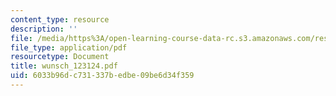 ```yaml
---
content_type: resource
description: ''
file: /media/https%3A/open-learning-course-data-rc.s3.amazonaws.com/res-12-000-evolution-of-physical-oceanography-spring-2007/6033b96dc731337bedbe09be6d34f359_wunsch_123124.pdf
file_type: application/pdf
resourcetype: Document
title: wunsch_123124.pdf
uid: 6033b96d-c731-337b-edbe-09be6d34f359
---
```

